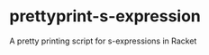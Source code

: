 prettyprint-s-expression
========================

A pretty printing script for s-expressions in Racket
